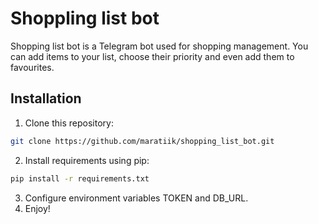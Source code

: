 # Shoppling list bot

Shopping list bot is a Telegram bot used for shopping management. You can add items to your list, choose their priority and even add them to favourites.

## Installation

1. Clone this repository:
```bash
git clone https://github.com/maratiik/shopping_list_bot.git
```
2. Install requirements using pip:
```bash
pip install -r requirements.txt
```
3. Configure environment variables TOKEN and DB_URL.
4. Enjoy!
